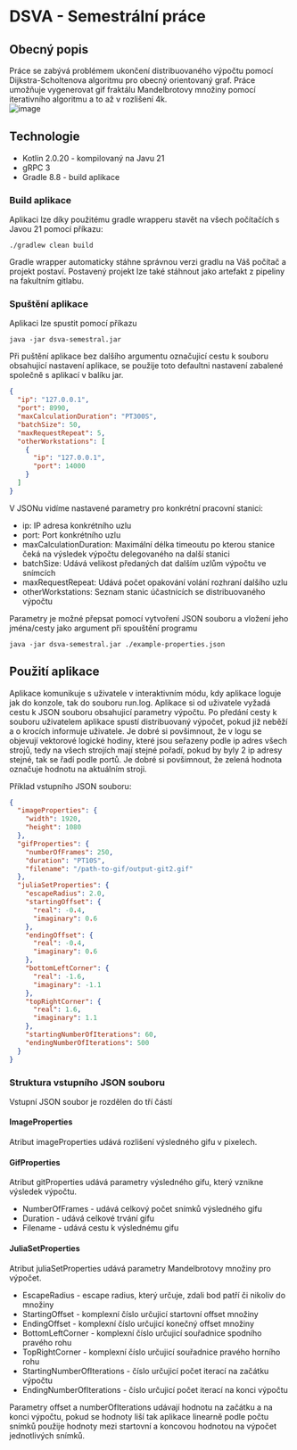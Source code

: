 # DSVA - Semestrální práce

## Obecný popis

Práce se zabývá problémem ukončení distribuovaného výpočtu pomocí Dijkstra-Scholtenova algoritmu pro obecný orientovaný
graf.
Práce umožňuje vygenerovat gif fraktálu Mandelbrotovy množiny pomocí iterativního algoritmu a to až v rozlišení 4k.  
![image](https://gitlab.fel.cvut.cz/stengjir/dsva-semesteralwork/-/wikis/uploads/b46df7d93d347a9b40ddad5043df9259/output-git2.gif)

## Technologie

- Kotlin 2.0.20 - kompilovaný na Javu 21
- gRPC 3
- Gradle 8.8 - build aplikace

### Build aplikace

Aplikaci lze díky použitému gradle wrapperu stavět na všech počítačích s Javou 21 pomocí příkazu:

```shell
./gradlew clean build
```

Gradle wrapper automaticky stáhne správnou verzi gradlu na Váš počítač a projekt postaví. Postavený projekt lze také
stáhnout jako artefakt z pipeliny na fakultním gitlabu.

### Spuštění aplikace

Aplikaci lze spustit pomocí příkazu

```shell
java -jar dsva-semestral.jar 
```

Při puštění aplikace bez dalšího argumentu označujicí cestu k souboru obsahujicí nastavení aplikace, se použije toto
defaultni nastavení zabalené společně s aplikací v balíku jar.

```json
{
  "ip": "127.0.0.1",
  "port": 8990,
  "maxCalculationDuration": "PT300S",
  "batchSize": 50,
  "maxRequestRepeat": 5,
  "otherWorkstations": [
    {
      "ip": "127.0.0.1",
      "port": 14000
    }
  ]
}
```

V JSONu vidíme nastavené parametry pro konkrétní pracovní stanici:

- ip: IP adresa konkrétního uzlu
- port: Port konkrétního uzlu
- maxCalculationDuration: Maximální délka timeoutu po kterou stanice čeká na výsledek výpočtu delegovaného na další
  stanici
- batchSize: Udává velikost předaných dat dalším uzlům výpočtu ve snímcích
- maxRequestRepeat: Udává počet opakování volání rozhraní dalšího uzlu
- otherWorkstations: Seznam stanic účastnících se distribuovaného výpočtu

Parametry je možné přepsat pomocí vytvoření JSON souboru a vložení jeho jména/cesty jako argument při spouštění programu

```shell
java -jar dsva-semestral.jar ./example-properties.json
```

## Použití aplikace

Aplikace komunikuje s uživatele v interaktivním módu, kdy aplikace loguje jak do konzole, tak do souboru run.log.
Aplikace si od uživatele vyžadá cestu k JSON souboru obsahujicí parametry výpočtu. Po předání cesty k souboru uživatelem
aplikace spustí distribuovaný výpočet, pokud již neběží a o krocích informuje uživatele. Je dobré si povšimnout, že v
logu se objevují vektorové logické hodiny, které jsou seřazeny podle ip adres všech strojů, tedy na všech strojích mají
stejné pořadí, pokud by byly 2 ip adresy stejné, tak se řadí podle portů. Je dobré si povšimnout, že zelená hodnota
označuje hodnotu na aktuálním stroji.

Příklad vstupního JSON souboru:

```json
{
  "imageProperties": {
    "width": 1920,
    "height": 1080
  },
  "gifProperties": {
    "numberOfFrames": 250,
    "duration": "PT10S",
    "filename": "/path-to-gif/output-git2.gif"
  },
  "juliaSetProperties": {
    "escapeRadius": 2.0,
    "startingOffset": {
      "real": -0.4,
      "imaginary": 0.6
    },
    "endingOffset": {
      "real": -0.4,
      "imaginary": 0.6
    },
    "bottomLeftCorner": {
      "real": -1.6,
      "imaginary": -1.1
    },
    "topRightCorner": {
      "real": 1.6,
      "imaginary": 1.1
    },
    "startingNumberOfIterations": 60,
    "endingNumberOfIterations": 500
  }
}
```

### Struktura vstupního JSON souboru

Vstupní JSON soubor je rozdělen do tří částí

#### ImageProperties

Atribut imageProperties udává rozlišení výsledného gifu v pixelech.

#### GifProperties

Atribut gitProperties udává parametry výsledného gifu, který vznikne výsledek výpočtu.

- NumberOfFrames - udává celkový počet snímků výsledného gifu
- Duration - udává celkové trvání gifu
- Filename - udává cestu k výslednému gifu

#### JuliaSetProperties

Atribut juliaSetProperties udává parametry Mandelbrotovy množiny pro výpočet.

- EscapeRadius - escape radius, který určuje, zdali bod patří či nikoliv do množiny
- StartingOffset - komplexní číslo určujicí startovní offset množiny
- EndingOffset - komplexní číslo určujicí konečný offset množiny
- BottomLeftCorner - komplexní číslo určujicí souřadnice spodního pravého rohu
- TopRightCorner - komplexní číslo určujicí souřadnice pravého horního rohu
- StartingNumberOfIterations - číslo určujicí počet iterací na začátku výpočtu
- EndingNumberOfIterations - číslo určujicí počet iterací na konci výpočtu

Parametry offset a numberOfIterations udávají hodnotu na začátku a na konci výpočtu, pokud se hodnoty liší tak aplikace
linearně podle počtu snímků použije hodnoty mezi startovní a koncovou hodnotou na výpočet jednotlivých snímků.




